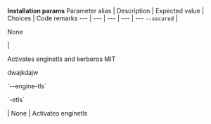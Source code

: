 <b>Installation params</b>
Parameter alias | Description | Expected value | Choices | Code remarks
--- | --- | --- | --- | ---
`--secured` | <p>None</p> | <p>Activates enginetls and kerberos MIT</p><p>dwajkdajw</p>
<p>`--engine-tls`</p> <p>`-etls`</p>  | None | Activates enginetls
